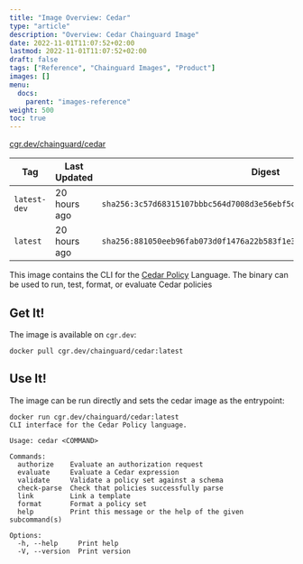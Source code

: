 ```yaml
---
title: "Image Overview: Cedar"
type: "article"
description: "Overview: Cedar Chainguard Image"
date: 2022-11-01T11:07:52+02:00
lastmod: 2022-11-01T11:07:52+02:00
draft: false
tags: ["Reference", "Chainguard Images", "Product"]
images: []
menu:
  docs:
    parent: "images-reference"
weight: 500
toc: true
---
```


[cgr.dev/chainguard/cedar](https://github.com/chainguard-images/images/tree/main/images/cedar)

| Tag          | Last Updated | Digest                                                                    |
|--------------|--------------|---------------------------------------------------------------------------|
| `latest-dev` | 20 hours ago | `sha256:3c57d68315107bbbc564d7008d3e56ebf5c0e7edc5dbec14e2d5f86764d2ed36` |
| `latest`     | 20 hours ago | `sha256:881050eeb96fab073d0f1476a22b583f1e36de903f9d60280b94fb01eaee4348` |



This image contains the CLI for the [Cedar Policy](https://www.cedarpolicy.com/en) Language.
The binary can be used to run, test, format, or evaluate Cedar policies

## Get It!

The image is available on `cgr.dev`:

```
docker pull cgr.dev/chainguard/cedar:latest
```

## Use It!

The image can be run directly and sets the cedar image as the entrypoint:

```
docker run cgr.dev/chainguard/cedar:latest
CLI interface for the Cedar Policy language.

Usage: cedar <COMMAND>

Commands:
  authorize    Evaluate an authorization request
  evaluate     Evaluate a Cedar expression
  validate     Validate a policy set against a schema
  check-parse  Check that policies successfully parse
  link         Link a template
  format       Format a policy set
  help         Print this message or the help of the given subcommand(s)

Options:
  -h, --help     Print help
  -V, --version  Print version
  ```

```
